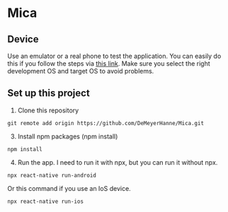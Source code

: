 # Mica

## Device
Use an emulator or a real phone to test the application.
You can easily do this if you follow the steps via [this link](https://reactnative.dev/docs/environment-setup). Make sure you select the right development OS and target OS to avoid problems.

## Set up this project
1. Clone this repository
```
git remote add origin https://github.com/DeMeyerHanne/Mica.git
```

3. Install npm packages (npm install)
```
npm install
```

4. Run the app. I need to run it with npx, but you can run it without npx.
```
npx react-native run-android
```
Or this command if you use an IoS device.
```
npx react-native run-ios
```
